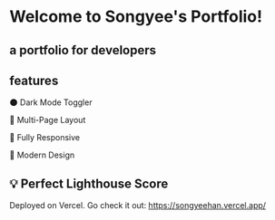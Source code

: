 # Welcome to Songyee's Portfolio!

## a portfolio for developers

## features

🌑 Dark Mode Toggler

📖 Multi-Page Layout

📱 Fully Responsive

🎨 Modern Design

💡 Perfect Lighthouse Score
---

Deployed on Vercel.
Go check it out: https://songyeehan.vercel.app/